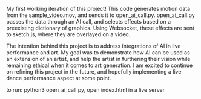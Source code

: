 My first working iteration of this project! This code generates motion data from the sample_video.mov, and sends it to open_ai_call.py. open_ai_call.py passes the data through an AI call, and selects effects based on a preexisting dictionary of graphics. Using Websocket, these effects are sent to sketch.js, where they are overlayed on a video.

The intention behind this project is to address integrations of AI in live performance and art. My goal was to demonstrate how AI can be used as an extension of an artist, and help the artist in furthering their vision while remaining ethical when it comes to art generation. I am excited to continue on refining this project in the future, and hopefully implementing a live dance performance aspect at some point.

to run:
python3 open_ai_call.py,
open index.html in a live server
